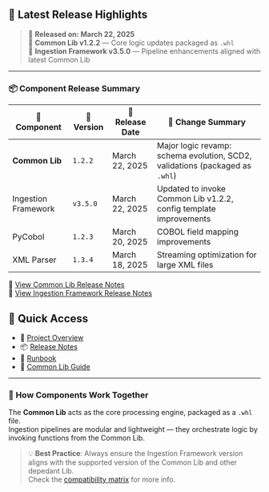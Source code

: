 ## 🔔 Latest Release Highlights

> 📅 **Released on: March 22, 2025**  
> 📢 **Common Lib v1.2.2** — Core logic updates packaged as `.whl`  
> 🧩 **Ingestion Framework v3.5.0** — Pipeline enhancements aligned with latest Common Lib

---

### 📦 Component Release Summary

| 🔧 Component          | 🔢 Version | 📅 Release Date | 🔄 Change Summary |
|----------------------|------------|------------------|--------------------|
| **Common Lib**       | `1.2.2`    | March 22, 2025   | Major logic revamp: schema evolution, SCD2, validations (packaged as `.whl`) |
| Ingestion Framework  | `v3.5.0`   | March 22, 2025   | Updated to invoke Common Lib v1.2.2, config template improvements |
| PyCobol              | `1.2.3`    | March 20, 2025   | COBOL field mapping improvements |
| XML Parser           | `1.3.4`    | March 18, 2025   | Streaming optimization for large XML files |

📄 [View Common Lib Release Notes](https://dev.azure.com/yourorg/yourproject/_git/demo?path=/common_lib/releases/v1.2.2.md)  
📄 [View Ingestion Framework Release Notes](https://dev.azure.com/yourorg/yourproject/_git/demo?path=/config/releases/v3.5.0.md)


## 🔗 Quick Access

- 📘 [Project Overview](./_portal/01_OVERVIEW.md)
- 📦 [Release Notes](./_portal/02_RELEASE_NOTES.md)
- 🔧 [Runbook](./_portal/03_RUNBOOK.md)
- 📄 [Common Lib Guide](./_portal/04_COMMON_LIB_GUIDE.md)
---

### 🧩 How Components Work Together

The **Common Lib** acts as the core processing engine, packaged as a `.whl` file.  
Ingestion pipelines are modular and lightweight — they orchestrate logic by invoking functions from the Common Lib.

> 💡 **Best Practice**: Always ensure the Ingestion Framework version aligns with the supported version of the Common Lib and other depedant Lib.  
Check the [compatibility matrix](https://dev.azure.com/yourorg/yourproject/_wiki/wikis/demo-wiki/Compatibility-Matrix) for more info.


